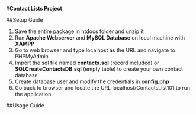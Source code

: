 #**Contact Lists Project**

##Setup Guide
1. Save the entire package in htdocs folder and unzip it
2. Run **Apache Webserver** and **MySQL Database** on local machine with **XAMPP**
3. Go to web browser and type localhost as the URL and navigate to PHPMyAdmin
4. Import the sql file named **contacts.sql** (record included) or **SQLCreateContactsDB.sql** (empty table) to create your own contact database
5. Create database user and modify the credentials in **config.php**
6. Go back to browser and locate the URL localhost/ContactsList101 to run the application.

##Usage Guide
